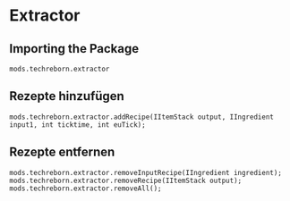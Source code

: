 # Extractor

## Importing the Package
`mods.techreborn.extractor`

## Rezepte hinzufügen
```zenscript
mods.techreborn.extractor.addRecipe(IItemStack output, IIngredient input1, int ticktime, int euTick);
```

## Rezepte entfernen
```zenscript
mods.techreborn.extractor.removeInputRecipe(IIngredient ingredient);
mods.techreborn.extractor.removeRecipe(IItemStack output);
mods.techreborn.extractor.removeAll();
```